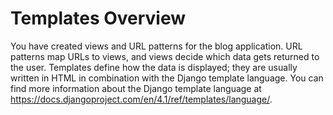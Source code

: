 # Templates Overview

You have created views and URL patterns for the blog application. URL patterns map URLs to views,
and views decide which data gets returned to the user. Templates define how the data is displayed;
they are usually written in HTML in combination with the Django template language. You can find
more information about the Django template language at https://docs.djangoproject.com/en/4.1/ref/templates/language/.

